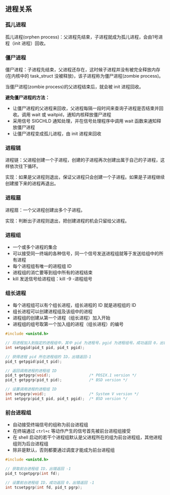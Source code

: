 ## 进程关系

### 孤儿进程

孤儿进程(orphen process)：父进程先结束，子进程就成为孤儿进程，会由1号进程（init 进程）回收。

### 僵尸进程

僵尸进程：子进程先结束，父进程还存在，这时候子进程并没有被完全释放内存(在内核中的 task_struct 没被释放)，该子进程称为僵尸进程(zombie process)。

当僵尸进程(zombie process)的父进程结束后，就会被 init 进程回收。

**避免僵尸进程的方法：**

* 让僵尸进程的父进程来回收，父进程每隔一段时间来查询子进程是否结束并回收。调用 wait 或 waitpid，通知内核释放僵尸进程
* 采用信号 SIGCHLD 通知处理，并在信号处理程序中调用 wait 函数来通知释放僵尸进程
* 让僵尸进程变成孤儿进程，由 init 进程来回收

### 进程链

进程链：父进程创建一个子进程，创建的子进程再次创建出属于自己的子进程，这样依次往下循环。

实现：如果是父进程则退出，保证父进程只会创建一个子进程。如果是子进程继续创建接下来的进程再退出。

### 进程扇

进程扇：一个父进程创建出多个子进程。

实现：判断出子进程则退出，把创建进程的机会只留给父进程。

### 进程组

* 一个或多个进程的集合
* 可以接受同一终端的各种信号，同一个信号发送进程组就等于发送给组中的所有进程
* 每个进程组有唯一的进程组 ID
* 进程组的消亡要等到组中所有的进程结束
* kill 发送信号给进程组：kill -9 -进程组号

### 组长进程

* 每个进程组可以有个组长进程，组长进程的 ID 就是进程组的 ID
* 组长进程可以创建进程组及该组中的进程
* 进程组的创建从第一个进程（组长进程）加入开始
* 进程组的组号取第一个加入组的进程（组长进程）的编号

```c
#include <unistd.h>

// 将进程加入到指定的进程组中，其中 pid 为进程号，pgid 为进程组号。成功返回 0，出错返回 -1
int setpgid(pid_t pid, pid_t pgid);

// 获得进程 pid 所在进程组的 ID，出错返回-1
pid_t getpgid(pid_t pid);

// 返回调用进程的进程组 ID
pid_t getpgrp(void);                 /* POSIX.1 version */
pid_t getpgrp(pid_t pid);            /* BSD version */

// 设置调用进程的进程组 ID
int setpgrp(void);                   /* System V version */
int setpgrp(pid_t pid, pid_t pgid);  /* BSD version */
```

### 前台进程组

* 自动接受终端信号的组称为前台进程组
* 在终端通过 `ctrl+c` 等动作产生的信号首先被前台进程组接受
* 在 shell 启动的若干个进程组默认是父进程所在的组为前台进程组，其他进程组则为后台进程组
* 除非是默认，否则都要通过调度才能成为前台进程组

```c
#include <unistd.h>

// 获取前台进程组 ID，出错返回 -1
pid_t tcgetpgrp(int fd);

// 设置前台进程组 ID，成功返回 0，出错返回 -1
int tcsetpgrp(int fd, pid_t pgrp);
```
